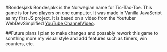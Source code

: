 #Bondesjakk
Bondesjakk is the Norwegian name for Tic-Tac-Toe.
This game is for two players on one cumputer.
It was made in Vanilla JavaScript as my first JS project.
It is based on a video from the Youtuber WebDevSimplified [YouTube Channel](https://www.youtube.com/channel/UCFbNIlppjAuEX4znoulh0Cw)[Video](https://youtu.be/Y-GkMjUZsmM).

##Future plans
I plan to make changes and possably rework this game to somthing more my visual style and add features such as timers, win counters, etc.
